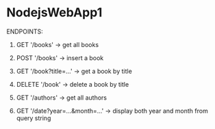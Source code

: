 # NodejsWebApp1


ENDPOINTS:

1) GET '/books'
-> get all books

2) POST '/books'
-> insert a book

3) GET '/book?title=...'
-> get a book by title

4) DELETE '/book'
-> delete a book by title

5) GET '/authors'
-> get all authors

6) GET '/date?year=...&month=...'
-> display both year and month from query string
